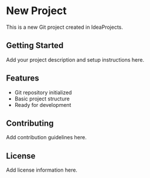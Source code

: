 # New Project
This is a new Git project created in IdeaProjects.
## Getting Started
Add your project description and setup instructions here.
## Features
- Git repository initialized
- Basic project structure
- Ready for development
## Contributing
Add contribution guidelines here.
## License
Add license information here.
